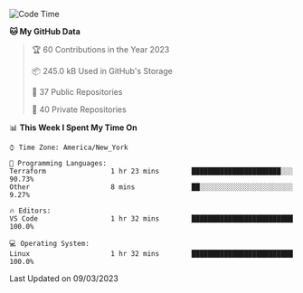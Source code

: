 <!--START_SECTION:waka-->
![Code Time](http://img.shields.io/badge/Code%20Time-133%20hrs%206%20mins-blue)

**🐱 My GitHub Data** 

> 🏆 60 Contributions in the Year 2023
 > 
> 📦 245.0 kB Used in GitHub's Storage 
 > 
> 📜 37 Public Repositories 
 > 
> 🔑 40 Private Repositories  
 > 
📊 **This Week I Spent My Time On** 

```text
⌚︎ Time Zone: America/New_York

💬 Programming Languages: 
Terraform                1 hr 23 mins        ██████████████████████░░░   90.73% 
Other                    8 mins              ██░░░░░░░░░░░░░░░░░░░░░░░   9.27%

🔥 Editors: 
VS Code                  1 hr 32 mins        █████████████████████████   100.0%

💻 Operating System: 
Linux                    1 hr 32 mins        █████████████████████████   100.0%

```


 Last Updated on 09/03/2023
<!--END_SECTION:waka-->